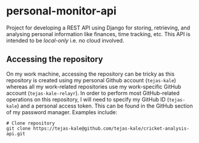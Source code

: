 # personal-monitor-api
Project for developing a REST API using Django for storing, retrieving, and analysing personal information like finances, time tracking, etc. This API is intended to be *local-only* i.e. no cloud involved.

## Accessing the repository
On my work machine, accessing the repository can be tricky as this repository is created using my personal Github 
account (`tejas-kale`) whereas all my work-related repositories use my work-specific GitHub account
(`tejas-kale-relayr`). In order to perform most GitHub-related operations on this repository, I will need to 
specify my GitHub ID (`tejas-kale`) and a personal access token. This can be found in the GitHub section of my 
password manager. Examples include:

```shell
# Clone repository
git clone https://tejas-kale@github.com/tejas-kale/cricket-analysis-api.git
```
